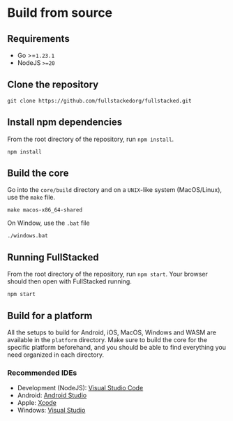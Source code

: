 # Build from source

## Requirements

*   Go >=`1.23.1`
*   NodeJS `>=20`

## Clone the repository

```shellscript
git clone https://github.com/fullstackedorg/fullstacked.git
```

## Install npm dependencies

From the root directory of the repository, run `npm install`.

```shellscript
npm install
```

## Build the core

Go into the `core/build` directory and on a `UNIX`-like system (MacOS/Linux), use the `make` file.

```shellscript
make macos-x86_64-shared
```

On Window, use the `.bat` file

```shellscript
./windows.bat
```

## Running FullStacked

From the root directory of the repository, run `npm start`. Your browser should then open with FullStacked running.

```shellscript
npm start
```

## Build for a platform

All the setups to build for Android, iOS, MacOS, Windows and WASM are available in the `platform` directory. Make sure to build the core for the specific platform beforehand, and you should be able to find everything you need organized in each directory.

### Recommended IDEs

*   Development (NodeJS): [Visual Studio Code](https://code.visualstudio.com)
*   Android: [Android Studio](https://developer.android.com/studio?gclsrc=aw.ds\&gad_source=1\&gbraid=0AAAAAC-IOZl50u1ca81uhob7aKXcSKZvQ\&gclid=CjwKCAiAzvC9BhADEiwAEhtlN5biKroCXF8aFzVR6dbrItH5AJ4dNaBIKZSkqsGtxHuoM2v5InjcmBoCZ5IQAvD_BwE)
*   Apple: [Xcode](https://developer.apple.com/xcode/)
*   Windows: [Visual Studio](https://visualstudio.microsoft.com)
